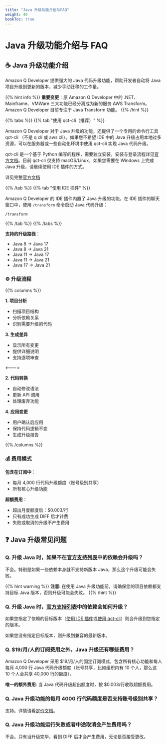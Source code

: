 ```yaml
---
title: "Java 升级功能介绍与FAQ"
weight: 40
bookToc: true
---
```


# **Java 升级功能介绍与 FAQ**

## **☕ Java 升级功能介绍**

Amazon Q Developer 提供强大的 Java 代码升级功能，帮助开发者自动将 Java 项目升级到更新的版本，减少手动迁移的工作量。

{{% hint info %}}
**重要变更**：原 Amazon Q Developer 中的 .NET、Mainframe、VMWare 三大功能已经分离成为新的服务 AWS Transform。Amazon Q Developer 目前专注于 Java Transform 功能。
{{% /hint %}}

{{% tabs %}}
{{% tab "使用 qct-cli（推荐）" %}}

Amazon Q Developer 对于 Java 升级的功能，还提供了一个专用的命令行工具 qct-cli （不是 q cli 或 aws cli）。如果您不希望 IDE 中的 Java 升级占用本地过多资源，可以在服务器或一些自动化环境中使用 qct-cli 实现 Java 代码升级。

qct-cli 是一个基于 Python 编写的程序，需要独立安装，安装与登录流程详见[官方文档](https://docs.aws.amazon.com/amazonq/latest/qdeveloper-ug/run-CLI-transformations.html)。目前 qct-cli 仅支持 macOS/Linux，如果您需要在 Windows 上完成 Java 升级，请继续使用 IDE 插件的方式。

详见完整[官方文档](https://docs.aws.amazon.com/amazonq/latest/qdeveloper-ug/transform-CLI.html)

{{% /tab %}}
{{% tab "使用 IDE 插件" %}}

Amazon Q Developer 的 IDE 插件内置了 Java 升级的功能，在 IDE 插件的聊天窗口中，使用 `/transform` 命令启动 Java 代码升级：

```
/transform
```

{{% /tab %}}
{{% /tabs %}}

**支持的升级路径**：

- Java 8 → Java 17
- Java 8 → Java 21
- Java 11 → Java 17
- Java 11 → Java 21
- Java 17 → Java 21

### **⚙️ 升级流程**

{{% columns %}}

**1. 项目分析**

- 扫描项目结构
- 分析依赖关系
- 识别需要升级的代码

**3. 生成差异**

- 显示所有变更
- 提供详细说明
- 支持逐项审查

<--->

**2. 代码转换**

- 自动修改语法
- 更新 API 调用
- 处理废弃功能

**4. 应用变更**

- 用户确认后应用
- 保持代码逻辑不变
- 生成升级报告

{{% /columns %}}

### **💰 费用模式**

**包含在订阅中**：

- 每月 4,000 行代码升级额度（账号级别共享）
- 所有核心升级功能

**超额费用**：

- 超出月度额度后：$0.003/行
- 只有成功生成 DIFF 后才计费
- 失败或取消的升级不产生费用

## **❓ Java 升级常见问题**

### **Q. 升级 Java 时，如果不在[官方支持列表](https://docs.aws.amazon.com/amazonq/latest/qdeveloper-ug/how-CT-works.html#transform-code)中的依赖会升级吗？**

不会。特别是如果一些依赖本身就不支持新版本 Java，那么这个升级可能会失败。

{{% hint warning %}}
**注意**: 在使用 Java 升级功能前，请确保您的项目依赖都支持目标 Java 版本，否则升级可能会失败。
{{% /hint %}}

### **Q. 升级 Java 时，[官方支持列表](https://docs.aws.amazon.com/amazonq/latest/qdeveloper-ug/how-CT-works.html#transform-code)中的依赖会如何升级？**

如果您指定了依赖的目标版本（[使用 IDE 插件](https://docs.aws.amazon.com/amazonq/latest/qdeveloper-ug/code-transformation.html#create-dependency-upgrade-file)或[使用 qct-cli](https://docs.aws.amazon.com/amazonq/latest/qdeveloper-ug/run-CLI-transformations.html#step-3-dependency-upgrade-file)）则会升级到您指定的版本。

如果您没有指定目标版本，则升级到兼容的最新版本。

### **Q. $19/月/人的订阅费用之外，Java 升级还有哪些费用？**

Amazon Q Developer 采用 $19/月/人的固定订阅模式，包含所有核心功能和每人每月 4,000 行 Java 代码升级额度（账号共享，比如组织内有 10 个人，那么这 10 个人会共享 40,000 行的额度）。

**唯一的额外费用**: 当 Java 代码升级超出额度时，按 $0.003/行收取超额费用。

### **Q. Java 升级功能的每月 4000 行代码额度是否支持账号级别共享？**

支持。详情请看[定价文档](https://aws.amazon.com/q/developer/pricing/)。

### **Q. Java 升级功能运行失败或者中途取消会产生费用吗？**

不会。只有当升级完毕，看到 DIFF 后才会产生费用，无论是否接受更改。
